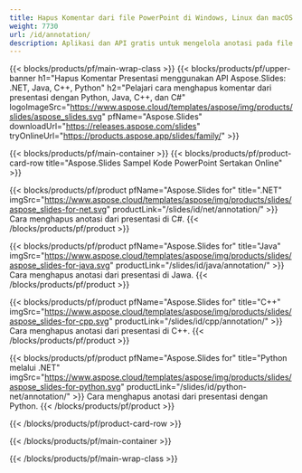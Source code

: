```yaml
---
title: Hapus Komentar dari file PowerPoint di Windows, Linux dan macOS
weight: 7730
url: /id/annotation/
description: Aplikasi dan API gratis untuk mengelola anotasi pada file PowerPoint seperti PPT, PPTX, PPS, POT, PPSX, PPTM, PPSM, POTX, POTM, dan ODP
---
```


{{< blocks/products/pf/main-wrap-class >}}
{{< blocks/products/pf/upper-banner h1="Hapus Komentar Presentasi menggunakan API Aspose.Slides: .NET, Java, C++, Python" h2="Pelajari cara menghapus komentar dari presentasi dengan Python, Java, C++, dan C#" logoImageSrc="https://www.aspose.cloud/templates/aspose/img/products/slides/aspose_slides.svg" pfName="Aspose.Slides" downloadUrl="https://releases.aspose.com/slides" tryOnlineUrl="https://products.aspose.app/slides/family/" >}}

{{< blocks/products/pf/main-container >}}
{{< blocks/products/pf/product-card-row title="Aspose.Slides Sampel Kode PowerPoint Sertakan Online" >}}

{{< blocks/products/pf/product pfName="Aspose.Slides for" title=".NET" imgSrc="https://www.aspose.cloud/templates/aspose/img/products/slides/aspose_slides-for-net.svg" productLink="/slides/id/net/annotation/" >}}
Cara menghapus anotasi dari presentasi di C#.
{{< /blocks/products/pf/product >}}

{{< blocks/products/pf/product pfName="Aspose.Slides for" title="Java" imgSrc="https://www.aspose.cloud/templates/aspose/img/products/slides/aspose_slides-for-java.svg" productLink="/slides/id/java/annotation/" >}}
Cara menghapus anotasi dari presentasi di Jawa.
{{< /blocks/products/pf/product >}}

{{< blocks/products/pf/product pfName="Aspose.Slides for" title="C++" imgSrc="https://www.aspose.cloud/templates/aspose/img/products/slides/aspose_slides-for-cpp.svg" productLink="/slides/id/cpp/annotation/" >}}
Cara menghapus anotasi dari presentasi di C++.
{{< /blocks/products/pf/product >}}

{{< blocks/products/pf/product pfName="Aspose.Slides for" title="Python melalui .NET" imgSrc="https://www.aspose.cloud/templates/aspose/img/products/slides/aspose_slides-for-python.svg" productLink="/slides/id/python-net/annotation/" >}}
Cara menghapus anotasi dari presentasi dengan Python.
{{< /blocks/products/pf/product >}}

{{< /blocks/products/pf/product-card-row >}}

{{< /blocks/products/pf/main-container >}}

{{< /blocks/products/pf/main-wrap-class >}}